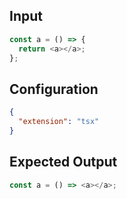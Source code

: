 
## Input
```javascript input
const a = () => {
  return <a></a>;
};
```

## Configuration
```json configuration
{
  "extension": "tsx"
}
```

## Expected Output
```javascript expected output
const a = () => <a></a>;
```
